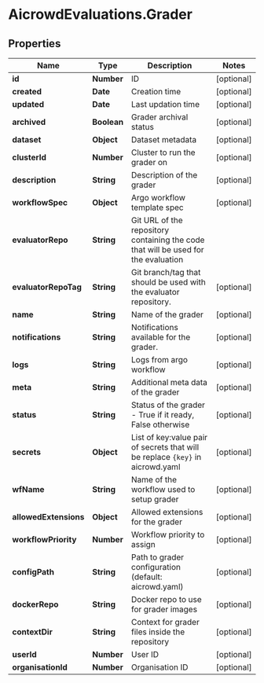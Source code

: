 # AicrowdEvaluations.Grader

## Properties
Name | Type | Description | Notes
------------ | ------------- | ------------- | -------------
**id** | **Number** | ID | [optional] 
**created** | **Date** | Creation time | [optional] 
**updated** | **Date** | Last updation time | [optional] 
**archived** | **Boolean** | Grader archival status | [optional] 
**dataset** | **Object** | Dataset metadata | [optional] 
**clusterId** | **Number** | Cluster to run the grader on | [optional] 
**description** | **String** | Description of the grader | [optional] 
**workflowSpec** | **Object** | Argo workflow template spec | [optional] 
**evaluatorRepo** | **String** | Git URL of the repository containing the code that will be used for the evaluation | 
**evaluatorRepoTag** | **String** | Git branch/tag that should be used with the evaluator repository. | [optional] 
**name** | **String** | Name of the grader | [optional] 
**notifications** | **String** | Notifications available for the grader. | [optional] 
**logs** | **String** | Logs from argo workflow | [optional] 
**meta** | **String** | Additional meta data of the grader | [optional] 
**status** | **String** | Status of the grader - True if it ready, False otherwise | [optional] 
**secrets** | **Object** | List of key:value pair of secrets that will be replace `{key}` in aicrowd.yaml | [optional] 
**wfName** | **String** | Name of the workflow used to setup grader | [optional] 
**allowedExtensions** | **Object** | Allowed extensions for the grader | [optional] 
**workflowPriority** | **Number** | Workflow priority to assign | [optional] 
**configPath** | **String** | Path to grader configuration (default: aicrowd.yaml) | [optional] 
**dockerRepo** | **String** | Docker repo to use for grader images | [optional] 
**contextDir** | **String** | Context for grader files inside the repository | [optional] 
**userId** | **Number** | User ID | [optional] 
**organisationId** | **Number** | Organisation ID | [optional] 


